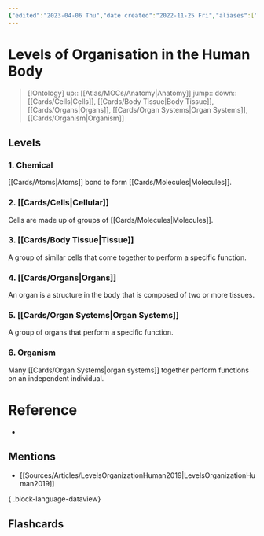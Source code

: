 ```yaml
---
{"edited":"2023-04-06 Thu","date created":"2022-11-25 Fri","aliases":["Levels or Organisation"],"tags":["CertIII_Fitness","on/Science/Biology/Anatomy","Uni/HBIO1009"],"dg-publish":true,"permalink":"/cards/levels-of-organisation-in-the-human-body/","dgPassFrontmatter":true}
---
```


# Levels of Organisation in the Human Body

> [!Ontology]
> up:: [[Atlas/MOCs/Anatomy\|Anatomy]]
> jump::
> down:: [[Cards/Cells\|Cells]], [[Cards/Body Tissue\|Body Tissue]], [[Cards/Organs\|Organs]], [[Cards/Organ Systems\|Organ Systems]], [[Cards/Organism\|Organism]]
## Levels

### 1. Chemical
[[Cards/Atoms\|Atoms]] bond to form [[Cards/Molecules\|Molecules]].

### 2. [[Cards/Cells\|Cellular]]
Cells are made up of groups of [[Cards/Molecules\|Molecules]].

### 3. [[Cards/Body Tissue\|Tissue]]
A group of similar cells that come together to perform a specific function.

### 4. [[Cards/Organs\|Organs]]
An organ is a structure in the body that is composed of two or more tissues.

### 5. [[Cards/Organ Systems\|Organ Systems]]
A group of organs that perform a specific function.

### 6. Organism
Many [[Cards/Organ Systems\|organ systems]] together perform functions on an independent individual.

# Reference
- 

## Mentions
- [[Sources/Articles/LevelsOrganizationHuman2019\|LevelsOrganizationHuman2019]]

{ .block-language-dataview}

## Flashcards
